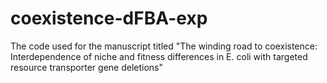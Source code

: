 # coexistence-dFBA-exp
The code used for the manuscript titled "The winding road to coexistence: Interdependence of niche and fitness differences in E. coli with targeted resource transporter gene deletions"
